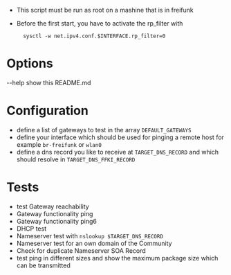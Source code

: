 * This script must be run as root on a mashine that is in freifunk 
* Before the first start, you have to activate the rp_filter with 

        sysctl -w net.ipv4.conf.$INTERFACE.rp_filter=0

# Options

--help  show this README.md

# Configuration

* define a list of gateways to test in the array `DEFAULT_GATEWAYS`
* define your interface which should be used for pinging a remote host for example `br-freifunk` or `wlan0`
* define a dns record you like to receive at `TARGET_DNS_RECORD` and which should resolve in `TARGET_DNS_FFKI_RECORD`

# Tests
    
* test Gateway reachability
* Gateway functionality ping
* Gateway functionality ping6
* DHCP test
* Nameserver test with `nslookup $TARGET_DNS_RECORD`
* Nameserver test for an own domain of the Community
* Check for duplicate Nameserver SOA Record
* test ping in different sizes and show the maximum package size which can be transmitted
